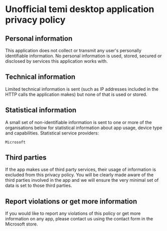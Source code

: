 # Unofficial temi desktop application privacy policy

## Personal information

This application does not collect or transmit any user's personally identifiable information. No personal information is used, stored, secured or disclosed by services this application works with.

## Technical information

Limited technical information is sent (such as IP addresses included in the HTTP calls the application makes) but none of that is used or stored.

## Statistical information

A small set of non-identifiable information is sent to one or more of the organisations below for statistical information about app usage, device type and capabilities. Statistical service providers:

    Microsoft

## Third parties

If the app makes use of third party services, their usage of information is excluded from this privacy policy. You will be clearly made aware of the third parties involved in the app and we will ensure the very minimal set of data is set to those third parties.

## Report violations or get more information

If you would like to report any violations of this policy or get more information on any app, please contact us using the contact form in the Microsoft store.